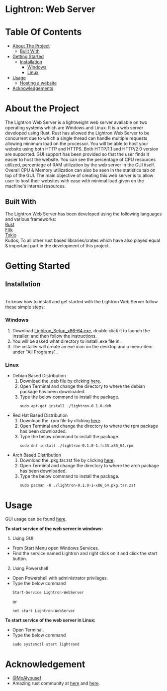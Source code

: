 # Lightron: Web Server
# Table Of Contents
- [About The Project](#about-the-project)
  * [Built With](#built-with)
- [Getting Started](#getting-started)
  * [Installation](#installation)
    + [Windows](#windows)
    + [Linux](#linux)
- [Usage](#usage)
  * [Hosting a website](#hosting-a-website)
- [Acknowledgements](#acknowledgements)

# About the Project
The Lightron Web Server is a lightweight web server available on two operating systems which are Windows and Linux. It is a web server developed using Rust. Rust has allowed the Lightron Web Server to be concurrent due to which a single thread can handle multiple requests allowing minimum load on the processor. You will be able to host your website using both HTTP and HTTPS. Both HTTP/1.1 and HTTP/2.0 version are supported. GUI support has been provided so that the user finds it easier to host the website. You can see the percentage of CPU resources utilized, percentage of RAM utilization by the web server in the GUI itself. Overall CPU & Memory utilization can also be seen in the statistics tab on top of the GUI. The main objective of creating this web server is to allow user to host their websites with ease with minimal load given on the machine's internal resources.

## Built With
The Lightron Web Server has been developed using the following languages and various frameworks:<br>
[Rust](https://www.rust-lang.org/)<br>
[Fltk](https://docs.rs/fltk/)<br>
[Tokio](https://tokio.rs/)<br>
Kudos, To all other rust based libraries/crates which have also played equal & important part in the development of this project.

# Getting Started
## Installation
<br>
To know how to install and get started with the Lightron Web Server follow these simple steps:<br>

### Windows
1. Download [Lightron_Setup_x86-64.exe](https://github.com/lightron/lightron/releases/download/v0.1.0/Lightron_Setup_x86-64.exe), double click it to launch the installer, and then follow the instructions.
2. You will be asked what directory to install .exe file in.
3. The installer will create an exe icon on the desktop and a menu-item under "All Programs"..<br>

### Linux
* Debian Based Distribution
    1. Download the .deb file by clicking [here](https://github.com/lightron/lightron/releases/download/v0.1.0/lightron-0.1.0.deb).
    2. Open Terminal and change the directory to where the debian package has been downloaded.
    3. Type the below command to install the package.
        ```
        sudo apt-get install ./lightron-0.1.0.deb
        ```
* Red Hat Based Distribution
    1. Download the .rpm file by clicking [here](https://github.com/lightron/lightron/releases/download/v0.1.0/lightron-0.1.0-1.fc33.x86_64.rpm).
    2. Open Terminal and change the directory to where the rpm package has been downloaded.
    3. Type the below command to install the package.
        ```
        sudo dnf install ./lightron-0.1.0-1.fc33.x86_64.rpm
        ```
* Arch Based Distribution
    1. Download the .pkg.tar.zst file by clicking [here](https://github.com/lightron/lightron/releases/download/v0.1.0/lightron-0.1.0-1-x86_64.pkg.tar.zst).
    2. Open Terminal and change the directory to where the arch package has been downloaded.
    3. Type the below command to install the package.
        ```
        sudo pacman -U ./lightron-0.1.0-1-x86_64.pkg.tar.zst
        ```
# Usage
GUI usage can be found [here](lightron-gui/README.md#usage).

**To start service of the web server in windows:**
1. Using GUI
* From Start Menu open Windows Services.
* Find the service named Lightron and right click on it and click the start button.<br>

2. Using Powershell
* Open Powershell with administrator privileges.
* Type the below command
    ```
    Start-Service Lightron-WebServer
    ```
    or
    ```
    net start Lightron-WebServer
    ```

**To start service of the web server in Linux:**
* Open Terminal.
* Type the below command
    ```
    sudo systemctl start lightrond
    ```
# Acknowledgement
* [@MoAlyousef](https://github.com/MoAlyousef)
* Amazing rust community at [here](https://discord.com/invite/yWGNDZ9F) and [here](https://discord.gg/rust-lang-community).

